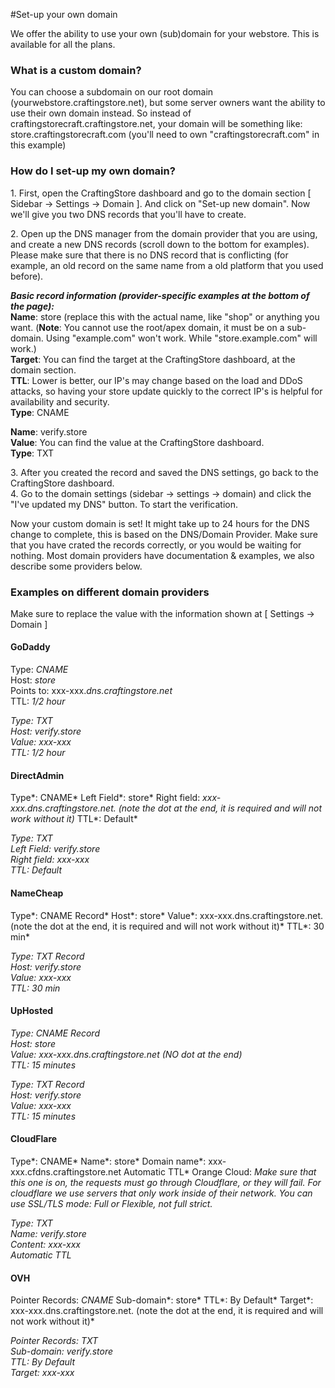 #Set-up your own domain

We offer the ability to use your own (sub)domain for your webstore. This is available for all the plans.

### What is a custom domain?
You can choose a subdomain on our root domain (yourwebstore.craftingstore.net), but some server owners want the ability to use their own domain instead. So instead of craftingstorecraft.craftingstore.net, your domain will be something like: store.craftingstorecraft.com (you'll need to own "craftingstorecraft.com" in this example)

### How do I set-up my own domain?
1\. First, open the CraftingStore dashboard and go to the domain section \[ Sidebar -&gt; Settings -&gt; Domain \]. And click on "Set-up new domain". Now we'll give you two DNS records that you'll have to create.  
  
2\. Open up the DNS manager from the domain provider that you are using, and create a new DNS records (scroll down to the bottom for examples). Please make sure that there is no DNS record that is conflicting (for example, an old record on the same name from a old platform that you used before).

***Basic record information (provider-specific examples at the bottom of the page):***  
**Name**: store (replace this with the actual name, like "shop" or anything you want. (**Note**: You cannot use the root/apex domain, it must be on a sub-domain. Using "example.com" won't work. While "store.example.com" will work.)  
**Target**: You can find the target at the CraftingStore dashboard, at the domain section.  
**TTL**: Lower is better, our IP's may change based on the load and DDoS attacks, so having your store update quickly to the correct IP's is helpful for availability and security.  
**Type**: CNAME  
  
**Name**: verify.store  
**Value**: You can find the value at the CraftingStore dashboard.  
**Type**: TXT

3\. After you created the record and saved the DNS settings, go back to the CraftingStore dashboard.   
4\. Go to the domain settings (sidebar -&gt; settings -&gt; domain) and click the "I've updated my DNS" button. To start the verification.

Now your custom domain is set! It might take up to 24 hours for the DNS change to complete, this is based on the DNS/Domain Provider. Make sure that you have crated the records correctly, or you would be waiting for nothing. Most domain providers have documentation &amp; examples, we also describe some providers below.

### Examples on different domain providers
Make sure to replace the value with the information shown at [ Settings -> Domain ]

#### GoDaddy

Type: *CNAME*  
Host: *store*  
Points to: xxx-xxx.*dns.craftingstore.net*  
TTL: *1/2 hour*

*Type: TXT  
Host: verify.store  
Value: xxx-xxx  
TTL: 1/2 hour*

#### DirectAdmin

Type*: CNAME* Left Field*: store* Right field: *xxx-xxx.dns.craftingstore.net. (note the dot at the end, it is required and will not work without it)* TTL*: Default*

*Type: TXT  
Left Field: verify.store  
Right field: xxx-xxx  
TTL: Default*

#### NameCheap

Type*: CNAME Record* Host*: store* Value*: xxx-xxx.dns.craftingstore.net. (note the dot at the end, it is required and will not work without it)* TTL*: 30 min*

*Type: TXT Record  
Host: verify.store  
Value: xxx-xxx  
TTL: 30 min*

#### UpHosted

*Type: CNAME Record  
Host: store  
Value: xxx-xxx.dns.craftingstore.net (NO dot at the end)  
TTL: 15 minutes*

*Type: TXT Record  
Host: verify.store  
Value: xxx-xxx  
TTL: 15 minutes*

#### CloudFlare

Type*: CNAME* Name*: store* Domain name*: xxx-xxx.cfdns.craftingstore.net Automatic TTL* Orange Cloud: *Make sure that this one is on, the requests must go through Cloudflare, or they will fail. For cloudflare we use servers that only work inside of their network. You can use SSL/TLS mode: Full or Flexible, not full strict.*

*Type: TXT  
Name: verify.store  
Content: xxx-xxx  
Automatic TTL*

#### OVH

Pointer Records: *CNAME* Sub-domain*: store* TTL*: By Default* Target*: xxx-xxx.dns.craftingstore.net. (note the dot at the end, it is required and will not work without it)*

*Pointer Records: TXT  
Sub-domain: verify.store  
TTL: By Default  
Target: xxx-xxx*
